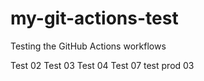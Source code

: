 # my-git-actions-test

Testing the GitHub Actions workflows

Test 02
Test 03
Test 04
Test 07
test prod 03